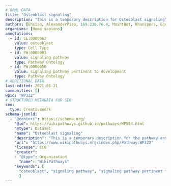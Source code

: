 ```yaml
---
# GPML DATA
title: "Osteoblast signaling"
description: "This is a temporary description for Osteoblast signaling"
authors: [Ehsiao, AlexanderPico, 169.230.76.4, MaintBot, Khanspers, Egonw, Ddigles, Mkutmon, Zari, Teacup, Eweitz]
organisms: [Homo sapiens]
annotations:
  - id: CL:0000062
    value: osteoblast
    type: Cell Type
  - id: PW:0000003
    value: signaling pathway
    type: Pathway Ontology
  - id: PW:0000650
    value: signaling pathway pertinent to development
    type: Pathway Ontology
# ADDITIONAL DATA
last-edited: 2021-05-21
communities: []
wpid: "WP322"
# STRUCTURED METADATA FOR SEO
seo:
  type: CreativeWork
schema-jsonld:
  - "@context": https://schema.org/
    "@id": https://wikipathways.github.io/pathways/WP554.html
    "@type": Dataset
    "name": "Osteoblast signaling"
    "description": "This is a temporary description for the pathway entitled: Osteoblast signaling"
    "url": "https://www.wikipathways.org/index.php/Pathway:WP322"
    "license": CC0
    "creator":
    - "@type": Organization
      "name": "WikiPathways"
    "keywords": [
      "osteoblast", "signaling pathway", "signaling pathway pertinent to development",
      ]
---
```

